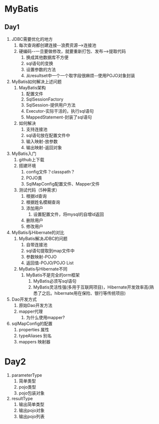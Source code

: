 # MyBatis
## Day1
1. JDBC需要优化的地方
	1. 每次查询都创建连接--浪费资源-->连接池
	2. 硬编码--一旦要做修改，就要重新打包、发布-->提取代码
		1. 换成其他数据库不方便
		2. sql语句的变换
		3. 设置参数的方法
		4. 从resultset中一个一个取字段很麻烦--使用POJO对象封装
2. MyBatis如何解决上述问题
	1. MayBatis架构
		1. 配置文件
		2. SqlSessionFactory 
		3. SqlSession-提供用户方法
		4. Executor-实际干活的，执行sql语句
		5. MappedStatement-封装了sql语句
	2. 如何解决
		1. 支持连接池
		2. sql语句放在配置文件中
		3. 输入映射-放参数
		4. 输出映射-返回对象
3. MyBatis入门
	1. github上下载
	2. 搭建环境
		1. config文件？classpath？
		2. POJO类
		3. SqlMapConfig配置文件、Mapper文件
	3. 测试代码（5种需求）
		1. 根据id查询
		2. 根据姓名模糊查询
		3. 添加用户
			1. 设置配置文件，将mysql的自增id返回
		4. 删除用户
		5. 修改用户
4. MyBatis与Hibernate的对比
	1. MyBatis解决JDBC的问题
		1. 自带连接池
		2. sql语句提取到map文件中
		3. 参数映射-POJO
		4. 返回值-POJO/POJO List
	2. MyBatis与Hibernate不同
		1. MyBatis不是完全的orm框架
			1. MyBatis必须写sql语句
			2. MyBatis灵活性强(多用于互联网项目)，Hibernate开发效率高(熟悉了之后。hibernate用在保险、银行等传统项目)
5. Dao开发方式
	1. 原始Dao开发方法
	2. mapper代理
		1. 为什么使用mapper?
6. sqlMapConfig的配置
	1. properties 属性
	2. typeAliases 别名
	3. mappers 映射器

# Day2
1. parameterType
	1. 简单类型
	2. pojo类型
	3. pojo包装对象
2. resultType
	1. 输出简单类型
	2. 输出pojo对象
	3. 输出pojo列表